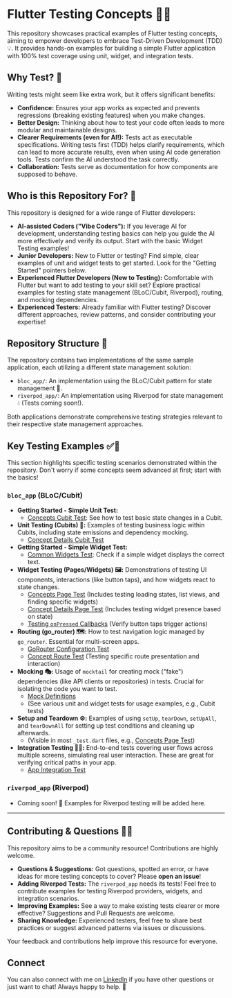 # Flutter Testing Concepts 🧪🎯

This repository showcases practical examples of Flutter testing concepts, aiming to empower developers to embrace Test-Driven Development (TDD) 💡. It provides hands-on examples for building a simple Flutter application with 100% test coverage using unit, widget, and integration tests.

## Why Test? 🤔

Writing tests might seem like extra work, but it offers significant benefits:

* **Confidence:** Ensures your app works as expected and prevents regressions (breaking existing features) when you make changes.
* **Better Design:** Thinking about how to test your code often leads to more modular and maintainable designs.
* **Clearer Requirements (even for AI!):** Tests act as executable specifications. Writing tests first (TDD) helps clarify requirements, which can lead to more accurate results, even when using AI code generation tools. Tests confirm the AI understood the task correctly.
* **Collaboration:** Tests serve as documentation for how components are supposed to behave.

## Who is this Repository For? 👥

This repository is designed for a wide range of Flutter developers:

* **AI-assisted Coders ("Vibe Coders"):** If you leverage AI for development, understanding testing basics can help you guide the AI more effectively and verify its output. Start with the basic Widget Testing examples!
* **Junior Developers:** New to Flutter or testing? Find simple, clear examples of unit and widget tests to get started. Look for the "Getting Started" pointers below.
* **Experienced Flutter Developers (New to Testing):** Comfortable with Flutter but want to add testing to your skill set? Explore practical examples for testing state management (BLoC/Cubit, Riverpod), routing, and mocking dependencies.
* **Experienced Testers:** Already familiar with Flutter testing? Discover different approaches, review patterns, and consider contributing your expertise!

## Repository Structure 📁

The repository contains two implementations of the same sample application, each utilizing a different state management solution:

* `bloc_app/`: An implementation using the BLoC/Cubit pattern for state management 🧱.
* `riverpod_app/`: An implementation using Riverpod for state management 💧 (Tests coming soon!).

Both applications demonstrate comprehensive testing strategies relevant to their respective state management approaches.

## Key Testing Examples ✅🔬

This section highlights specific testing scenarios demonstrated within the repository. Don't worry if some concepts seem advanced at first; start with the basics!

### `bloc_app` (BLoC/Cubit)

* **Getting Started - Simple Unit Test:**
  * [Concepts Cubit Test](bloc_app/test/features/concepts/cubit/concepts_cubit_test.dart): See how to test basic state changes in a Cubit.
* **Unit Testing (Cubits) 🧩:** Examples of testing business logic within Cubits, including state emissions and dependency mocking.
  * [Concept Details Cubit Test](bloc_app/test/features/concept/cubit/concept_cubit_test.dart)
* **Getting Started - Simple Widget Test:**
  * [Common Widgets Test](bloc_app/test/common/widgets/app_bar_test.dart): Check if a simple widget displays the correct text.
* **Widget Testing (Pages/Widgets) 🖼️:** Demonstrations of testing UI components, interactions (like button taps), and how widgets react to state changes.
  * [Concepts Page Test](bloc_app/test/features/concepts/view/concepts_page_test.dart) (Includes testing loading states, list views, and finding specific widgets)
  * [Concept Details Page Test](bloc_app/test/features/concept/view/concept_page_test.dart) (Includes testing widget presence based on state)
  * [Testing `onPressed` Callbacks](bloc_app/test/features/challenges/challenge/view/widgets/answer_button_test.dart) (Verify button taps trigger actions)
* **Routing (go_router) 🗺️:** How to test navigation logic managed by `go_router`. Essential for multi-screen apps.
  * [GoRouter Configuration Test](bloc_app/test/routing/go_router_test.dart)
  * [Concept Route Test](bloc_app/test/features/concept/concept_route_test.dart) (Testing specific route presentation and interaction)
* **Mocking 🎭:** Usage of `mocktail` for creating mock ("fake") dependencies (like API clients or repositories) in tests. Crucial for isolating the code you want to test.
  * [Mock Definitions](bloc_app/test/mocks.dart)
  * (See various unit and widget tests for usage examples, e.g., Cubit tests)
* **Setup and Teardown ⚙️:** Examples of using `setUp`, `tearDown`, `setUpAll`, and `tearDownAll` for setting up test conditions and cleaning up afterwards.
  * (Visible in most `_test.dart` files, e.g., [Concepts Page Test](bloc_app/test/features/concepts/view/concepts_page_test.dart))
* **Integration Testing 🔗🚀:** End-to-end tests covering user flows across multiple screens, simulating real user interaction. These are great for verifying critical paths in your app.
  * [App Integration Test](bloc_app/integration_test/app_test.dart)

### `riverpod_app` (Riverpod)

* Coming soon! 🚧 Examples for Riverpod testing will be added here.

---

## Contributing & Questions 🤔💡

This repository aims to be a community resource! Contributions are highly welcome.

* **Questions & Suggestions:** Got questions, spotted an error, or have ideas for more testing concepts to cover? Please **open an issue**!
* **Adding Riverpod Tests:** The `riverpod_app` needs its tests! Feel free to contribute examples for testing Riverpod providers, widgets, and integration scenarios.
* **Improving Examples:** See a way to make existing tests clearer or more effective? Suggestions and Pull Requests are welcome.
* **Sharing Knowledge:** Experienced testers, feel free to share best practices or suggest advanced patterns via issues or discussions.

Your feedback and contributions help improve this resource for everyone.

## Connect

You can also connect with me on [LinkedIn](https://www.linkedin.com/feed/) if you have other questions or just want to chat! Always happy to help. 🤝

